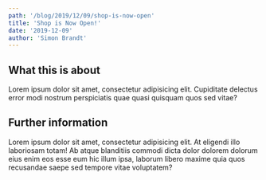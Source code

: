```yaml
---
path: '/blog/2019/12/09/shop-is-now-open'
title: 'Shop is Now Open!'
date: '2019-12-09'
author: 'Simon Brandt'
---
```


## What this is about
Lorem ipsum dolor sit amet, consectetur adipisicing elit. Cupiditate delectus error modi nostrum perspiciatis quae quasi quisquam quos sed vitae?

## Further information
Lorem ipsum dolor sit amet, consectetur adipisicing elit. At eligendi illo laboriosam totam! Ab atque blanditiis commodi dicta dolor dolorem dolorum eius enim eos esse eum hic illum ipsa, laborum libero maxime quia quos recusandae saepe sed tempore vitae voluptatem?
